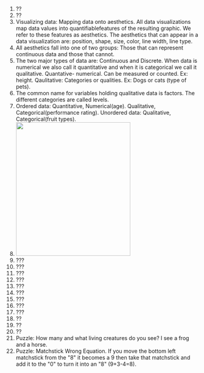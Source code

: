 1. ??  
2. ??
3. Visualizing data: Mapping data onto aesthetics. All data visualizations map data values into quantifiablefeatures of the resulting graphic. We refer to these features as aesthetics. The aesthetics that can appear in a data visualization are: position, shape, size, color, line width, line type.  
4. All aesthetics fall into one of two groups: Those that can represent continuous data and those that cannot.  
5. The two major types of data are: Continuous and Discrete. When data is numerical we also call it quantitative and when it is categorical we call it qualitative. Quantative- numerical. Can be measured or counted. Ex: height. Qaulitative: Categories or qualities. Ex: Dogs or cats (type of pets).  
6. The common name for variables holding qualitative data is factors. The different categories are called levels.  
7. Ordered data: Quantitative, Numerical(age). Qualitative, Categorical(performance rating). Unordered data: Qualitative, Categorical(fruit types).  
8. <img src="https://github.com/user-attachments/assets/a49b5007-948d-4135-ae99-283b95381afb" width="300" height="350">
9. ???
10. ???
11. ???
12. ???
13. ???
14. ???
15. ???
16. ???
17. ???
18. ??
19. ??
20. ??
21. Puzzle: How many and what living creatures do you see? I see a frog and a horse.
22. Puzzle: Matchstick Wrong Equation. If you move the bottom left matchstick from the "8" it becomes a 9 then take that matchstick and add it to the "0" to turn it into an "8" (9+3-4=8).  
